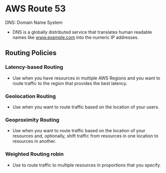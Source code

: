 # AWS Route 53

DNS: Domain Name System

- DNS is a globally distributed service that translates human readable names like www.example.com into the numeric IP addresses.

## Routing Policies

### Latency-based Routing

- Use when you have resources in multiple AWS Regions and you want to route traffic to the region that provides the best latency.

### Geolocation Routing

- Use when you want to route traffic based on the location of your users.

### Geoproximity Routing

- Use when you want to route traffic based on the location of your resources and, optionally, shift traffic from resources in one location to resources in another.

### Weighted Routing robin

- Use to route traffic to multiple resources in proportions that you specify.

